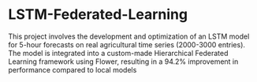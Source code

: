 # LSTM-Federated-Learning
This project involves the development and optimization of an LSTM model for 5-hour forecasts on real agricultural time series (2000-3000 entries). The model is integrated into a custom-made Hierarchical Federated Learning framework using Flower, resulting in a 94.2% improvement in performance compared to local models
